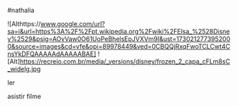 #nathalia



![Althttps://www.google.com/url?sa=i&url=https%3A%2F%2Fpt.wikipedia.org%2Fwiki%2FElsa_%2528Disney%2529&psig=AOvVaw0O61UoPeBhelsEpJVXVm9I&ust=1730212773952000&source=images&cd=vfe&opi=89978449&ved=0CBQQjRxqFwoTCLCwt4CnsYkDFQAAAAAdAAAAABAE]
![Alt]https://recreio.com.br/media/_versions/disney/frozen_2_capa_cFLm8sC_widelg.jpg

ler

asistir filme
